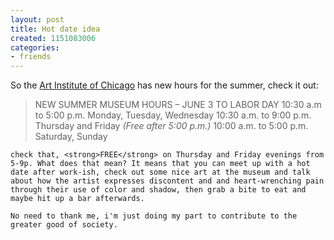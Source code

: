 ```yaml
---
layout: post
title: Hot date idea
created: 1151083006
categories:
- friends
---
```

So the [Art Institute of Chicago](http://www.artic.edu) has new hours for the summer, check it out:

<blockquote>
NEW SUMMER MUSEUM HOURS &#8211;  JUNE 3 TO LABOR DAY
10:30 a.m to 5:00 p.m. Monday, Tuesday, Wednesday
10:30 a.m. to 9:00 p.m. Thursday and Friday <em>(Free after 5:00 p.m.)</em>
10:00 a.m. to 5:00 p.m. Saturday, Sunday
	</blockquote>

	check that, <strong>FREE</strong> on Thursday and Friday evenings from 5-9p. What does that mean? It means that you can meet up with a hot date after work-ish, check out some nice art at the museum and talk about how the artist expresses discontent and and heart-wrenching pain through their use of color and shadow, then grab a bite to eat and maybe hit up a bar afterwards.

	No need to thank me, i'm just doing my part to contribute to the greater good of society.

